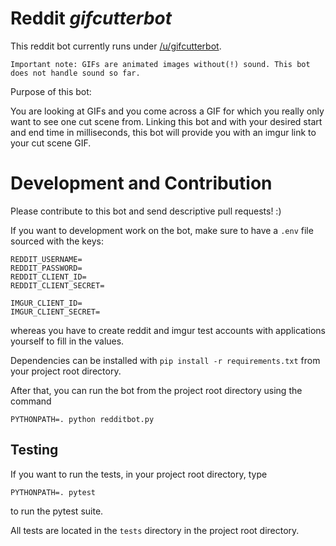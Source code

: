 # Reddit _gifcutterbot_

This reddit bot currently runs under [/u/gifcutterbot](https://www.reddit.com/user/gifcutterbot/). 

    Important note: GIFs are animated images without(!) sound. This bot does not handle sound so far.

Purpose of this bot:

You are looking at GIFs and you come across a GIF for which you really only want to see one cut scene from.
Linking this bot and with your desired start and end time in milliseconds, this bot will provide you with an
imgur link to your cut scene GIF.

# Development and Contribution

Please contribute to this bot and send descriptive pull requests! :)

If you want to development work on the bot, make sure to have a `.env` file sourced with the keys:
```
REDDIT_USERNAME=
REDDIT_PASSWORD=
REDDIT_CLIENT_ID=
REDDIT_CLIENT_SECRET=

IMGUR_CLIENT_ID=
IMGUR_CLIENT_SECRET=
```
whereas you have to create reddit and imgur test accounts with applications yourself to fill in the values.

Dependencies can be installed with `pip install -r requirements.txt` from your project root directory.

After that, you can run the bot from the project root directory using the command
```shell
PYTHONPATH=. python redditbot.py
```

## Testing

If you want to run the tests, in your project root directory, type
```shell
PYTHONPATH=. pytest
```
to run the pytest suite.

All tests are located in the `tests` directory in the project root directory.
